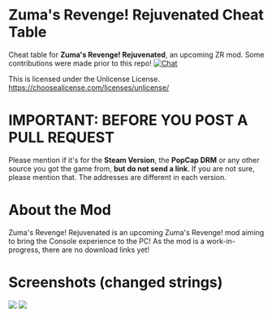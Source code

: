 # Zuma's Revenge! Rejuvenated Cheat Table
Cheat table for **Zuma's Revenge! Rejuvenated**, an upcoming ZR mod. Some contributions were made prior to this repo!
[![Chat](https://img.shields.io/badge/chat-on%20discord-7289da.svg)](https://discord.gg/jY8jsQK)

This is licensed under the Unlicense License. https://choosealicense.com/licenses/unlicense/

# IMPORTANT: BEFORE YOU POST A PULL REQUEST
Please mention if it's for the **Steam Version**, the **PopCap DRM** or any other source you got the game from, **but do not send a link**.
If you are not sure, please mention that. The addresses are different in each version.

# About the Mod
Zuma's Revenge! Rejuvenated is an upcoming Zuma's Revenge! mod aiming to bring the Console experience to the PC! As the mod is a work-in-progress, there are no download links yet!

# Screenshots (changed strings)
![](https://cdn.discordapp.com/attachments/748361797144281150/748361895203045457/unknown.png)
![](https://cdn.discordapp.com/attachments/748361797144281150/748368335053389844/unknown.png)
